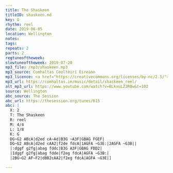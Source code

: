 ```yaml
---
title: The Shaskeen
titleID: shaskeen.md
key: G
rhythm: reel
date: 2019-06-05
location: Wellington
notes:
tags:
repeats: 2
parts: 2
regtuneoftheweek:
slowtuneoftheweek: 2019-07-20
mp3_file: /mp3/shaskeen.mp3
mp3_source: Comhaltas Ceoltóirí Éireann
mp3_licence: <a href="https://creativecommons.org/licenses/by-nc/2.5/">CC-BY-NC-2.5</a>
mp3_url: https://comhaltas.ie/music/detail/shaskeen_reel/
alt_mp3_url: https://www.youtube.com/watch?v=BLkxuLZ3RQw&t=102
source: Wellington
abc_source: The Session
abc_url: https://thesession.org/tunes/615
abc: |
  X: 2
  T: The Shaskeen
  R: reel
  M: 4/4
  L: 1/8
  K: G
  DG~G2 ABcA|d2ed cA~Ad|B3G ~A3F|GBAG FGEF|
  DG~G2 ABcA|d2ed cAA2|f2de fdcA|1AGFA ~G3E:|2AGFA ~G3B||
  |:dggf g2fg|abag fddc|B3G A3F|GBAG FDD2|
  |1dggf g2fg|abag fdde|f2eg fdcA|AGFA ~G3B:|
  |2BG~G2 AF~F2|dBB2cAA2|f2eg fdcA|AGFA ~G3E|]

---
```

